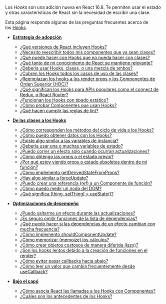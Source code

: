 Los _Hooks_ son una adición nueva en React 16.8. Te permiten usar el estado y otras características de React sin la necesidad de escribir una clase.

Esta página responde algunas de las preguntas frecuentes acerca de los [Hooks](https://es.reactjs.org/docs/hooks-overview.html).

-   **[Estrategia de adopción](https://es.reactjs.org/docs/hooks-faq.html#adoption-strategy)**
    
    -   [¿Qué versiones de React incluyen Hooks?](https://es.reactjs.org/docs/hooks-faq.html#which-versions-of-react-include-hooks)
    -   [¿Necesito reescribir todos mis componentes que ya sean clases?](https://es.reactjs.org/docs/hooks-faq.html#do-i-need-to-rewrite-all-my-class-components)
    -   [¿Qué puedo hacer con Hooks que no pueda hacer con clases?](https://es.reactjs.org/docs/hooks-faq.html#what-can-i-do-with-hooks-that-i-couldnt-with-classes)
    -   [¿Qué tanto de mi conocimiento de React se mantiene relevante?](https://es.reactjs.org/docs/hooks-faq.html#how-much-of-my-react-knowledge-stays-relevant)
    -   [¿Debería usar Hooks, clases, o una mezcla de ambos?](https://es.reactjs.org/docs/hooks-faq.html#should-i-use-hooks-classes-or-a-mix-of-both)
    -   [¿Cubren los Hooks todos los casos de uso de las clases?](https://es.reactjs.org/docs/hooks-faq.html#do-hooks-cover-all-use-cases-for-classes)
    -   [¿Reemplazan los hooks a los render props y los Componentes de Orden Superior (HOC)?](https://es.reactjs.org/docs/hooks-faq.html#do-hooks-replace-render-props-and-higher-order-components)
    -   [¿Qué significan los Hooks para APIs populares como el connect de Redux, o React Router?](https://es.reactjs.org/docs/hooks-faq.html#what-do-hooks-mean-for-popular-apis-like-redux-connect-and-react-router)
    -   [¿Funcionan los Hooks con tipado estático?](https://es.reactjs.org/docs/hooks-faq.html#do-hooks-work-with-static-typing)
    -   [¿Cómo probar Componentes que usan Hooks?](https://es.reactjs.org/docs/hooks-faq.html#how-to-test-components-that-use-hooks)
    -   [¿Qué hacen cumplir las reglas de lint?](https://es.reactjs.org/docs/hooks-faq.html#what-exactly-do-the-lint-rules-enforce)
-   **[De las clases a los Hooks](https://es.reactjs.org/docs/hooks-faq.html#from-classes-to-hooks)**
    
    -   [¿Cómo corresponden los métodos del ciclo de vida a los Hooks?](https://es.reactjs.org/docs/hooks-faq.html#how-do-lifecycle-methods-correspond-to-hooks)
    -   [¿Cómo puedo obtener datos con los Hooks?](https://es.reactjs.org/docs/hooks-faq.html#how-can-i-do-data-fetching-with-hooks)
    -   [¿Existe algo similar a las variables de instancia?](https://es.reactjs.org/docs/hooks-faq.html#is-there-something-like-instance-variables)
    -   [¿Debería usar una o muchas variables de estado?](https://es.reactjs.org/docs/hooks-faq.html#should-i-use-one-or-many-state-variables)
    -   [¿Puedo correr un efecto solo cuando ocurran actualizaciones?](https://es.reactjs.org/docs/hooks-faq.html#can-i-run-an-effect-only-on-updates)
    -   [¿Cómo obtengo las props o el estado previo?](https://es.reactjs.org/docs/hooks-faq.html#how-to-get-the-previous-props-or-state)
    -   [¿Por qué estoy viendo props o estado obsoletos dentro de mi función?](https://es.reactjs.org/docs/hooks-faq.html#why-am-i-seeing-stale-props-or-state-inside-my-function)
    -   [¿Cómo implemento getDerivedStateFromProps?](https://es.reactjs.org/docs/hooks-faq.html#how-do-i-implement-getderivedstatefromprops)
    -   [¿Hay algo similar a forceUpdate?](https://es.reactjs.org/docs/hooks-faq.html#is-there-something-like-forceupdate)
    -   [¿Puedo crear una referencia (ref) a un Componente de función?](https://es.reactjs.org/docs/hooks-faq.html#can-i-make-a-ref-to-a-function-component)
    -   [¿Cómo puedo medir un nodo del DOM?](https://es.reactjs.org/docs/hooks-faq.html#how-can-i-measure-a-dom-node)
    -   [¿Qué significa [thing, setThing] = useState()?](https://es.reactjs.org/docs/hooks-faq.html#what-does-const-thing-setthing--usestate-mean)
-   **[Optimizaciones de desempeño](https://es.reactjs.org/docs/hooks-faq.html#performance-optimizations)**
    
    -   [¿Puedo saltarme un efecto durante las actualizaciones?](https://es.reactjs.org/docs/hooks-faq.html#can-i-skip-an-effect-on-updates)
    -   [¿Es seguro omitir funciones de la lista de dependencias?](https://es.reactjs.org/docs/hooks-faq.html#is-it-safe-to-omit-functions-from-the-list-of-dependencies)
    -   [¿Qué puedo hacer si las dependencias de un efecto cambian con mucha frecuencia?](https://es.reactjs.org/docs/hooks-faq.html#what-can-i-do-if-my-effect-dependencies-change-too-often)
    -   [¿Cómo implemento shouldComponentUpdate?](https://es.reactjs.org/docs/hooks-faq.html#how-do-i-implement-shouldcomponentupdate)
    -   [¿Cómo memorizar (memoize) los cálculos?](https://es.reactjs.org/docs/hooks-faq.html#how-to-memoize-calculations)
    -   [¿Cómo crear objetos costosos de manera diferida (lazy)?](https://es.reactjs.org/docs/hooks-faq.html#how-to-create-expensive-objects-lazily)
    -   [¿Son los hooks lentos debido a la creación de funciones en el render?](https://es.reactjs.org/docs/hooks-faq.html#are-hooks-slow-because-of-creating-functions-in-render)
    -   [¿Cómo evitar pasar callbacks hacia abajo?](https://es.reactjs.org/docs/hooks-faq.html#how-to-avoid-passing-callbacks-down)
    -   [¿Cómo leer un valor que cambia frecuentemente desde useCallback?](https://es.reactjs.org/docs/hooks-faq.html#how-to-read-an-often-changing-value-from-usecallback)
-   **[Bajo el capó](https://es.reactjs.org/docs/hooks-faq.html#under-the-hood)**
    
    -   [¿Cómo asocia React las llamadas a los Hooks con Componentes?](https://es.reactjs.org/docs/hooks-faq.html#how-does-react-associate-hook-calls-with-components)
    -   [¿Cuáles son los antecedentes de los Hooks?](https://es.reactjs.org/docs/hooks-faq.html#what-is-the-prior-art-for-hooks)